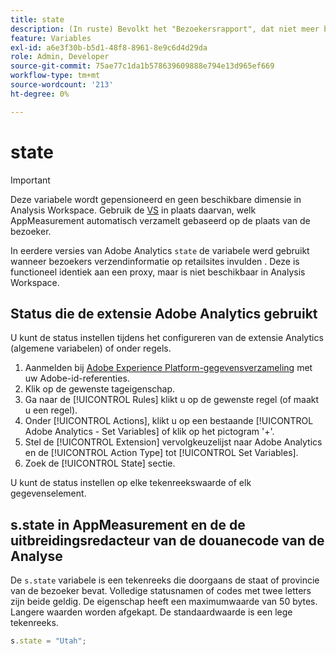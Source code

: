 ```yaml
---
title: state
description: (In ruste) Bevolkt het "Bezoekersrapport", dat niet meer beschikbaar is.
feature: Variables
exl-id: a6e3f30b-b5d1-48f8-8961-8e9c6d4d29da
role: Admin, Developer
source-git-commit: 75ae77c1da1b578639609888e794e13d965ef669
workflow-type: tm+mt
source-wordcount: '213'
ht-degree: 0%

---
```


# state

>[!IMPORTANT]
>
>Deze variabele wordt gepensioneerd en geen beschikbare dimensie in Analysis Workspace. Gebruik de [VS](/help/components/dimensions/us-states.md) in plaats daarvan, welk AppMeasurement automatisch verzamelt gebaseerd op de plaats van de bezoeker.

In eerdere versies van Adobe Analytics `state` de variabele werd gebruikt wanneer bezoekers verzendinformatie op retailsites invulden . Deze is functioneel identiek aan een proxy, maar is niet beschikbaar in Analysis Workspace.

## Status die de extensie Adobe Analytics gebruikt

U kunt de status instellen tijdens het configureren van de extensie Analytics (algemene variabelen) of onder regels.

1. Aanmelden bij [Adobe Experience Platform-gegevensverzameling](https://experience.adobe.com/data-collection) met uw Adobe-id-referenties.
2. Klik op de gewenste tageigenschap.
3. Ga naar de [!UICONTROL Rules] klikt u op de gewenste regel (of maakt u een regel).
4. Onder [!UICONTROL Actions], klikt u op een bestaande [!UICONTROL Adobe Analytics - Set Variables] of klik op het pictogram &#39;+&#39;.
5. Stel de [!UICONTROL Extension] vervolgkeuzelijst naar Adobe Analytics en de [!UICONTROL Action Type] tot [!UICONTROL Set Variables].
6. Zoek de [!UICONTROL State] sectie.

U kunt de status instellen op elke tekenreekswaarde of elk gegevenselement.

## s.state in AppMeasurement en de de uitbreidingsredacteur van de douanecode van de Analyse

De `s.state` variabele is een tekenreeks die doorgaans de staat of provincie van de bezoeker bevat. Volledige statusnamen of codes met twee letters zijn beide geldig. De eigenschap heeft een maximumwaarde van 50 bytes. Langere waarden worden afgekapt. De standaardwaarde is een lege tekenreeks.

```js
s.state = "Utah";
```
